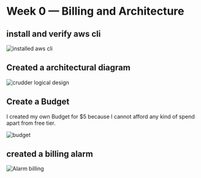 # Week 0 — Billing and Architecture

## install and verify aws cli

![installed aws cli](assets/aws-cli.PNG)

## Created a architectural diagram

![crudder logical design](assets/Architectural-Deisgn.PNG)


## Create a Budget 
I created my own Budget for $5 because I cannot afford any kind of spend apart from free tier.

![budget](assets/aws-budget.PNG)

## created a billing alarm

![Alarm billing](assets/alarm.PNG)
